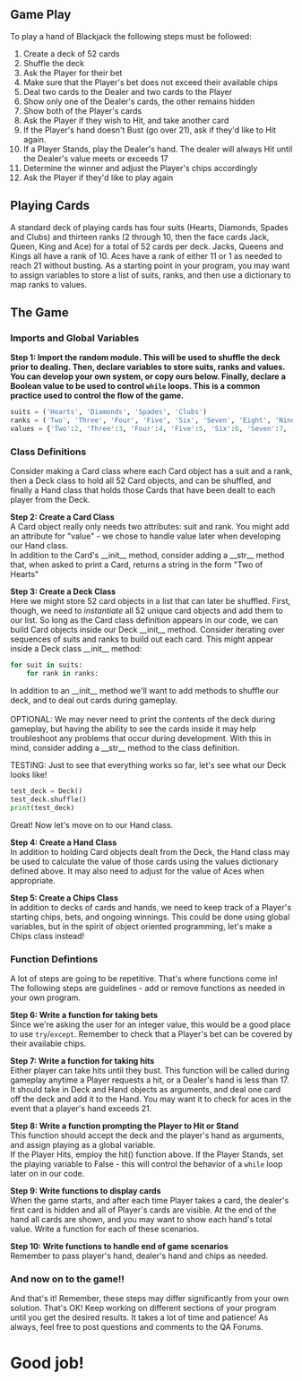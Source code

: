 ## Game Play
To play a hand of Blackjack the following steps must be followed:
1. Create a deck of 52 cards
2. Shuffle the deck
3. Ask the Player for their bet
4. Make sure that the Player's bet does not exceed their available chips
5. Deal two cards to the Dealer and two cards to the Player
6. Show only one of the Dealer's cards, the other remains hidden
7. Show both of the Player's cards
8. Ask the Player if they wish to Hit, and take another card
9. If the Player's hand doesn't Bust (go over 21), ask if they'd like to Hit again.
10. If a Player Stands, play the Dealer's hand. The dealer will always Hit until the Dealer's value meets or exceeds 17
11. Determine the winner and adjust the Player's chips accordingly
12. Ask the Player if they'd like to play again

## Playing Cards
A standard deck of playing cards has four suits (Hearts, Diamonds, Spades and Clubs) and thirteen 
ranks (2 through 10, then the face cards Jack, Queen, King and Ace) for a total of 52 cards per deck. 
Jacks, Queens and Kings all have a rank of 10. Aces have a rank of either 11 or 1 as needed to reach 
21 without busting. As a starting point in your program, you may want to assign variables to store a 
list of suits, ranks, and then use a dictionary to map ranks to values.

## The Game
### Imports and Global Variables
**Step 1: Import the random module. This will be used to shuffle the deck prior to dealing. Then, declare variables to store suits, ranks and values. You can develop your own system, or copy ours below. Finally, declare a Boolean value to be used to control <code>while</code> loops. This is a common practice used to control the flow of the game.**

```py
suits = ('Hearts', 'Diamonds', 'Spades', 'Clubs')
ranks = ('Two', 'Three', 'Four', 'Five', 'Six', 'Seven', 'Eight', 'Nine', 'Ten', 'Jack', 'Queen', 'King', 'Ace')
values = {'Two':2, 'Three':3, 'Four':4, 'Five':5, 'Six':6, 'Seven':7, 'Eight':8, 'Nine':9, 'Ten':10, 'Jack':10, 'Queen':10, 'King':10, 'Ace':11}
```

### Class Definitions
Consider making a Card class where each Card object has a suit and a rank, then a Deck class to hold all 52 Card objects, and can be shuffled, and finally a Hand class that holds those Cards that have been dealt to each player from the Deck.

**Step 2: Create a Card Class**<br>
A Card object really only needs two attributes: suit and rank. You might add an attribute for "value" - we chose to handle value later when developing our Hand class.<br>In addition to the Card's \_\_init\_\_ method, consider adding a \_\_str\_\_ method that, when asked to print a Card, returns a string in the form "Two of Hearts"

**Step 3: Create a Deck Class**<br>
Here we might store 52 card objects in a list that can later be shuffled. First, though, we need to *instantiate* all 52 unique card objects and add them to our list. So long as the Card class definition appears in our code, we can build Card objects inside our Deck \_\_init\_\_ method. Consider iterating over sequences of suits and ranks to build out each card. This might appear inside a Deck class \_\_init\_\_ method:

```py
for suit in suits:
    for rank in ranks:
```

In addition to an \_\_init\_\_ method we'll want to add methods to shuffle our deck, and to deal out cards during gameplay.<br><br>
OPTIONAL: We may never need to print the contents of the deck during gameplay, but having the ability to see the cards inside it may help troubleshoot any problems that occur during development. With this in mind, consider adding a \_\_str\_\_ method to the class definition.

TESTING: Just to see that everything works so far, let's see what our Deck looks like!
```py
test_deck = Deck()
test_deck.shuffle()
print(test_deck)
```

Great! Now let's move on to our Hand class.

**Step 4: Create a Hand Class**<br>
In addition to holding Card objects dealt from the Deck, the Hand class may be used to calculate the value of those cards using the values dictionary defined above. It may also need to adjust for the value of Aces when appropriate.

**Step 5: Create a Chips Class**<br>
In addition to decks of cards and hands, we need to keep track of a Player's starting chips, bets, and ongoing winnings. This could be done using global variables, but in the spirit of object oriented programming, let's make a Chips class instead!

### Function Defintions
A lot of steps are going to be repetitive. That's where functions come in! The following steps are guidelines - add or remove functions as needed in your own program.

**Step 6: Write a function for taking bets**<br>
Since we're asking the user for an integer value, this would be a good place to use <code>try</code>/<code>except</code>. Remember to check that a Player's bet can be covered by their available chips.

**Step 7: Write a function for taking hits**<br>
Either player can take hits until they bust. This function will be called during gameplay anytime a Player requests a hit, or a Dealer's hand is less than 17. It should take in Deck and Hand objects as arguments, and deal one card off the deck and add it to the Hand. You may want it to check for aces in the event that a player's hand exceeds 21.

**Step 8: Write a function prompting the Player to Hit or Stand**<br>
This function should accept the deck and the player's hand as arguments, and assign playing as a global variable.<br>
If the Player Hits, employ the hit() function above. If the Player Stands, set the playing variable to False - this will control the behavior of a <code>while</code> loop later on in our code.

**Step 9: Write functions to display cards**<br>
When the game starts, and after each time Player takes a card, the dealer's first card is hidden and all of Player's cards are visible. At the end of the hand all cards are shown, and you may want to show each hand's total value. Write a function for each of these scenarios.

**Step 10: Write functions to handle end of game scenarios**<br>
Remember to pass player's hand, dealer's hand and chips as needed.

### And now on to the game!!

And that's it! Remember, these steps may differ significantly from your own solution. That's OK! Keep working on different sections of your program until you get the desired results. It takes a lot of time and patience! As always, feel free to post questions and comments to the QA Forums.
# Good job!